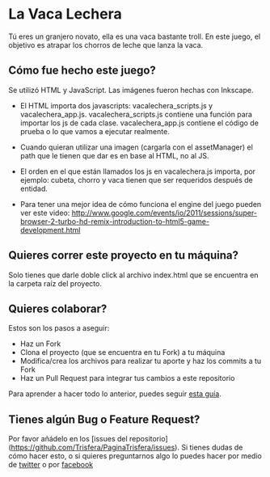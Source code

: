 La Vaca Lechera
==================

Tú eres un granjero novato, ella es una vaca bastante troll. En este juego, el objetivo es atrapar los chorros de leche que lanza la vaca. 

Cómo fue hecho este juego?
------------------

Se utilizó HTML y JavaScript. Las imágenes fueron hechas con Inkscape.

- El HTML importa dos javascripts: vacalechera_scripts.js y vacalechera_app.js.
 vacalechera_scripts.js contiene una función para importar los js de cada clase.
 vacalechera_app.js contiene el código de prueba o lo que vamos a ejecutar realmente.

- Cuando quieran utilizar una imagen (cargarla con el assetManager) el path que le tienen que dar
 es en base al HTML, no al JS.

- El orden en el que están llamados los js en vacalechera.js importa, por ejemplo: cubeta, chorro y vaca tienen 
 que ser requeridos después de entidad.

- Para tener una mejor idea de cómo funciona el engine del juego pueden ver este video:
http://www.google.com/events/io/2011/sessions/super-browser-2-turbo-hd-remix-introduction-to-html5-game-development.html


Quieres correr este proyecto en tu máquina?
-------------------------------------------

Solo tienes que darle doble click al archivo index.html que se encuentra en la carpeta raíz del proyecto.

Quieres colaborar?
------------------

Estos son los pasos a aseguir:

- Haz un Fork
- Clona el proyecto (que se encuentra en tu Fork) a tu máquina
- Modifica/crea los archivos para realizar tu aporte y haz los commits a tu Fork
- Haz un Pull Request para integrar tus cambios a este repositorio

Para aprender a hacer todo lo anterior, puedes seguir [esta guía](https://github.com/Trisfera/Trisfera/wiki/Git-y-Github).

Tienes algún Bug o Feature Request?
-----------------------------------

Por favor añádelo en los [issues del repositorio] (https://github.com/Trisfera/PaginaTrisfera/issues).
Si tienes dudas de cómo hacer esto, o si quieres preguntarnos algo lo puedes hacer por medio de [twitter](https://twitter.com/Trisfera) o por [facebook](https://www.facebook.com/groups/trisfera/)


